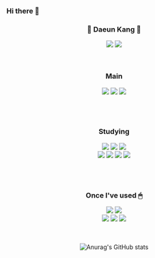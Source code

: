### Hi there 👋
<div align="center">
  <h3>🛫 Daeun Kang 🛬</h3>
  
  <a href="https://www.instagram.com/all_mine_._._" target="_blank"><img src="https://img.shields.io/badge/instagram-E4405F?style=for-the-badge&logo=Instagram&logoColor=white"/></a>
  <a href="https://blog.naver.com/da010228" target="_blank"><img src="https://img.shields.io/badge/duddms0190@naver.com-03C75A?style=for-the-badge&logo=Naver&logoColor=white"/></a>
  
  <br>
  <h3> Main </h3>
  <img src="https://img.shields.io/badge/java-007396?style=for-the-badge&logo=java&logoColor=white">
  <img src="https://img.shields.io/badge/AndroidStudio-3DDC84?style=for-the-badge&logo=android&logoColor=white">
  <img src="https://img.shields.io/badge/Eclipse-2C2255?style=for-the-badge&logo=Eclipse&logoColor=white">
  <br>
  <br>
  <br>
  
  
  <br>
  <h3> Studying </h3>
  <img src="https://img.shields.io/badge/java-007396?style=for-the-badge&logo=java&logoColor=white">
  <img src="https://img.shields.io/badge/html5-E34F26?style=for-the-badge&logo=html5&logoColor=white">
  <img src="https://img.shields.io/badge/CSS-1572B6?style=for-the-badge&logo=CSS3&logoColor=white">
  <br>
  <img src="https://img.shields.io/badge/JavaScript-F7DF1E?style=for-the-badge&logo=JavaScript&logoColor=white">
  <img src="https://img.shields.io/badge/Spring-6DB33F?style=for-the-badge&logo=Spring&logoColor=white">
  <img src="https://img.shields.io/badge/Vue.js-4FC08D?style=for-the-badge&logo=Vue.js&logoColor=white">
  <img src="https://img.shields.io/badge/VSCODE-007ACC?style=for-the-badge&logo=Visual Studio Code&logoColor=white">
  <br>
  <br>
  <br>
  
  <br>
  <h3> Once I've used 🖱</h3>
  <img src="https://img.shields.io/badge/C-A8B9CC?style=for-the-badge&logo=C&logoColor=white">
  <img src="https://img.shields.io/badge/python-3776AB?style=for-the-badge&logo=python&logoColor=white">
  <br>
  <img src="https://img.shields.io/badge/PHP-777BB4?style=for-the-badge&logo=PHP&logoColor=white"> 
  <img src="https://img.shields.io/badge/amazonaws-232F3E?style=for-the-badge&logo=amazonaws&logoColor=white"> 
  <img src="https://img.shields.io/badge/mysql-4479A1?style=for-the-badge&logo=mysql&logoColor=white"> 
  <br>
  
  <br>
  <br>
 
  ![Anurag's GitHub stats](https://github-readme-stats.vercel.app/api?username=da010228&show_icons=true&theme=radical)
  
  
</div>
<!--
[![Top Langs](https://github-readme-stats.vercel.app/api/top-langs/?username=da010228&layout=compact)](https://github.com/anuraghazra/github-readme-stats)

 ![GitHub stats](https://github-readme-stats.vercel.app/api?username=da010228&show_icons=true&theme=transparent)




**da010228/da010228** is a ✨ _special_ ✨ repository because its `README.md` (this file) appears on your GitHub profile.

Here are some ideas to get you started:

- 🔭 I’m currently working on ...
- 🌱 I’m currently learning ...
- 👯 I’m looking to collaborate on ...
- 🤔 I’m looking for help with ...
- 💬 Ask me about ...
- 📫 How to reach me: ...
- 😄 Pronouns: ...
- ⚡ Fun fact: ...
-->
